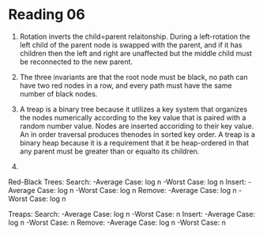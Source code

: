 Reading 06
==========
 1. Rotation inverts the child=parent relaitonship. During a left-rotation 
 the left child of the parent node is swapped with the parent, and if it has children then 
 the left and right are unaffected but the middle child must be reconnected to the new parent.


 2. The three invariants are that the root node must be black, no path 
 can have two red nodes in a row, and every path must have the same 
 number of black nodes.

3. A treap is a binary tree because it utilizes a key system that 
organizes the nodes numerically according to the key value that is 
paired with a random number value. Nodes are inserted accoriding to their 
key value. An in order traversal produces thenodes in sorted key order. 
A treap is a binary heap because it is a requirement that it be heap-ordered 
in that any parent must be greater than or equalto its children.

4. 
Red-Black Trees:
Search:
    -Average Case: log n
    -Worst Case: log n
Insert:
    -Average Case: log n
    -Worst Case: log n
Remove:
    -Average Case: log n
    -Worst Case: log n

Treaps:
Search:
    -Average Case: log n
    -Worst Case: n
Insert:
    -Average Case: log n
    -Worst Case: n
Remove:
    -Average Case: log n
    -Worst Case: n